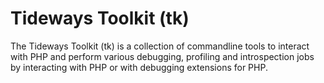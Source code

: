 # Tideways Toolkit (tk)

The Tideways Toolkit (tk) is a collection of commandline tools to interact with
PHP and perform various debugging, profiling and introspection jobs by
interacting with PHP or with debugging extensions for PHP.


